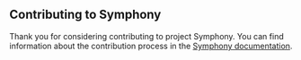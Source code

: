 ## Contributing to Symphony

Thank you for considering contributing to project Symphony. You can find information about the contribution process in the [Symphony documentation][contributing].

[contributing]: http://dellemc-symphony.readthedocs.io/en/latest/contributingtosymphony.html